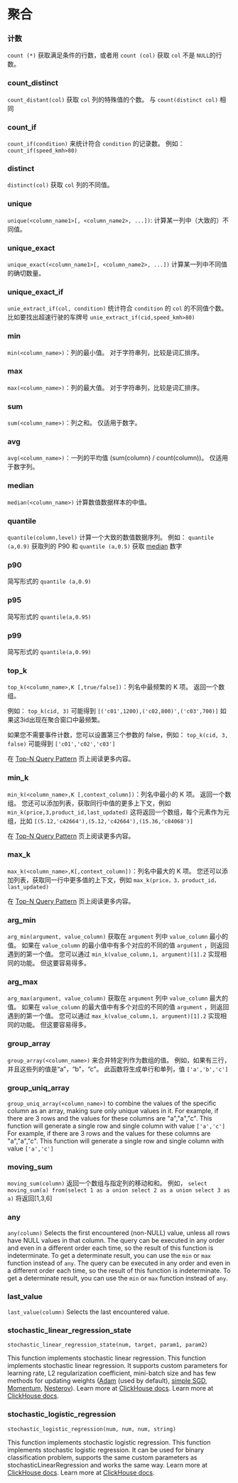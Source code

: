 

# 聚合

### 计数

`count (*)` 获取满足条件的行数，或者用 `count (col)` 获取 `col` 不是 `NULL`的行数。

### count_distinct

`count_distant(col)` 获取 `col` 列的特殊值的个数。 与 `count(distinct col)` 相同

### count_if

`count_if(condition)` 来统计符合 `condition` 的记录数。 例如： `count_if(speed_kmh>80)`

### distinct

`distinct(col)` 获取 `col` 列的不同值。

### unique

`unique(<column_name1>[, <column_name2>, ...])`: 计算某一列中（大致的）不同值。

### unique_exact

`unique_exact(<column_name1>[, <column_name2>, ...])` 计算某一列中不同值的确切数量。

### unique_exact_if

`unie_extract_if(col, condition)` 统计符合 `condition` 的 `col` 的不同值个数。 比如要找出超速行驶的车牌号 `unie_extract_if(cid,speed_kmh>80)`

### min

`min(<column_name>)`：列的最小值。 对于字符串列，比较是词汇排序。

### max

`max(<column_name>)`：列的最大值。 对于字符串列，比较是词汇排序。

### sum

`sum(<column_name>)`：列之和。 仅适用于数字。

### avg

`avg(<column_name>)`：一列的平均值 (sum(column) / count(column))。 仅适用于数字列。

### median

`median(<column_name>)` 计算数值数据样本的中值。



### quantile

`quantile(column,level)` 计算一个大致的数值数据序列。 例如： `quantile (a,0.9)` 获取列的 P90 和 `quantile (a,0.5)` 获取 [median](#median) 数字

### p90

简写形式的 `quantile (a,0.9)`

### p95

简写形式的 `quantile(a,0.95)`

### p99

简写形式的 `quantile(a,0.99)`

### top_k

`top_k(<column_name>,K [,true/false])`：列名中最频繁的 K 项。 返回一个数组。

例如： `top_k(cid, 3)` 可能得到 `[('c01',1200),('c02,800)',('c03',700)]` 如果这3id出现在聚合窗口中最频繁。

如果您不需要事件计数，您可以设置第三个参数的 false，例如： `top_k(cid, 3, false)` 可能得到 `['c01','c02','c03']`

在 [Top-N Query Pattern](sql-pattern-topn) 页上阅读更多内容。

### min_k

`min_k(<column_name>,K [,context_column])`：列名中最小的 K 项。 返回一个数组。 您还可以添加列表，获取同行中值的更多上下文，例如 `min_k(price,3,product_id,last_updated)` 这将返回一个数组，每个元素作为元组，比如 `[(5.12,'c42664'),(5.12,'c42664'),(15.36,'c84068')]`

在 [Top-N Query Pattern](sql-pattern-topn) 页上阅读更多内容。

### max_k

`max_k(<column_name>,K[,context_column])`：列名中最大的 K 项。 您还可以添加列表，获取同一行中更多值的上下文，例如 `max_k(price，3，product_id，last_updated)`

在 [Top-N Query Pattern](sql-pattern-topn) 页上阅读更多内容。

### arg_min

`arg_min(argument, value_column)` 获取在 `argument` 列中 `value_column` 最小的值。 如果在 `value_column` 的最小值中有多个对应的不同的值 `argument` ，则返回遇到的第一个值。 您可以通过 `min_k(value_column,1, argument)[1].2` 实现相同的功能。 但这要容易得多。

### arg_max

`arg_max(argument, value_column)` 获取在 `argument` 列中 `value_column` 最大的值。 如果在 `value_column` 的最大值中有多个对应的不同的值 `argument` ，则返回遇到的第一个值。 您可以通过 `max_k(value_column,1, argument)[1].2` 实现相同的功能。 但这要容易得多。

### group_array

`group_array(<column_name>)` 来合并特定列作为数组的值。 例如，如果有三行，并且这些列的值是“a”，“b”，“c”。 此函数将生成单行和单列，值 `['a','b','c']`

### group_uniq_array

`group_uniq_array(<column_name>)` to combine the values of the specific column as an array, making sure only unique values in it. For example, if there are 3 rows and the values for these columns are "a","a","c". This function will generate a single row and single column with value `['a','c']` For example, if there are 3 rows and the values for these columns are "a","a","c". This function will generate a single row and single column with value `['a','c']`

### moving_sum

`moving_sum(column)` 返回一个数组与指定列的移动和和。 例如， `select moving_sum(a) from(select 1 as a union select 2 as a union select 3 as a)` 将返回[1,3,6]

### any

`any(column)` Selects the first encountered (non-NULL) value, unless all rows have NULL values in that column. The query can be executed in any order and even in a different order each time, so the result of this function is indeterminate. To get a determinate result, you can use the `min` or `max` function instead of `any`. The query can be executed in any order and even in a different order each time, so the result of this function is indeterminate. To get a determinate result, you can use the `min` or `max` function instead of `any`.

### last_value

`last_value(column)` Selects the last encountered value.



### stochastic_linear_regression_state

`stochastic_linear_regression_state(num, target, param1, param2)`

This function implements stochastic linear regression. This function implements stochastic linear regression. It supports custom parameters for learning rate, L2 regularization coefficient, mini-batch size and has few methods for updating weights ([Adam](https://en.wikipedia.org/wiki/Stochastic_gradient_descent#Adam) (used by default), [simple SGD](https://en.wikipedia.org/wiki/Stochastic_gradient_descent), [Momentum](https://en.wikipedia.org/wiki/Stochastic_gradient_descent#Momentum), [Nesterov](https://mipt.ru/upload/medialibrary/d7e/41-91.pdf)). Learn more at [ClickHouse docs](https://clickhouse.com/docs/en/sql-reference/aggregate-functions/reference/stochasticlinearregression). Learn more at [ClickHouse docs](https://clickhouse.com/docs/en/sql-reference/aggregate-functions/reference/stochasticlinearregression).

### stochastic_logistic_regression

`stochastic_logistic_regression(num, num, num, string)`

This function implements stochastic logistic regression. This function implements stochastic logistic regression. It can be used for binary classification problem, supports the same custom parameters as stochasticLinearRegression and works the same way. Learn more at [ClickHouse docs](https://clickhouse.com/docs/en/sql-reference/aggregate-functions/reference/stochasticlogisticregression). Learn more at [ClickHouse docs](https://clickhouse.com/docs/en/sql-reference/aggregate-functions/reference/stochasticlogisticregression).

